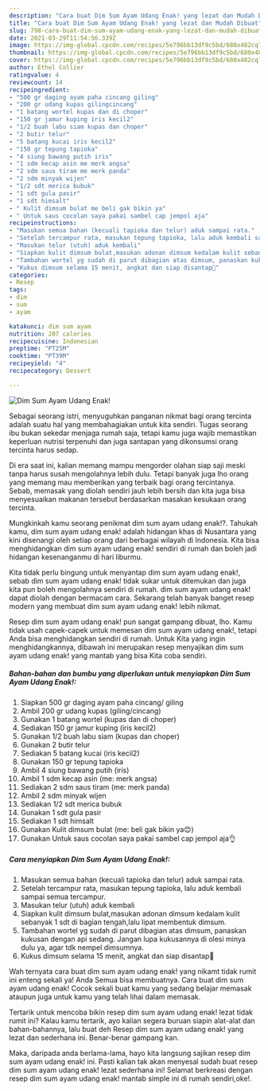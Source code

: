```yaml
---
description: "Cara buat Dim Sum Ayam Udang Enak! yang lezat dan Mudah Dibuat"
title: "Cara buat Dim Sum Ayam Udang Enak! yang lezat dan Mudah Dibuat"
slug: 798-cara-buat-dim-sum-ayam-udang-enak-yang-lezat-dan-mudah-dibuat
date: 2021-03-29T11:54:56.339Z
image: https://img-global.cpcdn.com/recipes/5e796bb13df9c5bd/680x482cq70/dim-sum-ayam-udang-enak-foto-resep-utama.jpg
thumbnail: https://img-global.cpcdn.com/recipes/5e796bb13df9c5bd/680x482cq70/dim-sum-ayam-udang-enak-foto-resep-utama.jpg
cover: https://img-global.cpcdn.com/recipes/5e796bb13df9c5bd/680x482cq70/dim-sum-ayam-udang-enak-foto-resep-utama.jpg
author: Ethel Collier
ratingvalue: 4
reviewcount: 14
recipeingredient:
- "500 gr daging ayam paha cincang giling"
- "200 gr udang kupas gilingcincang"
- "1 batang wortel kupas dan di choper"
- "150 gr jamur kuping iris kecil2"
- "1/2 buah labu siam kupas dan choper"
- "2 butir telur"
- "5 batang kucai iris kecil2"
- "150 gr tepung tapioka"
- "4 siung bawang putih iris"
- "1 sdm kecap asin me merk angsa"
- "2 sdm saus tiram me merk panda"
- "2 sdm minyak wijen"
- "1/2 sdt merica bubuk"
- "1 sdt gula pasir"
- "1 sdt himsalt"
- " Kulit dimsum bulat me beli gak bikin ya"
- " Untuk saus cocolan saya pakai sambel cap jempol aja"
recipeinstructions:
- "Masukan semua bahan (kecuali tapioka dan telur) aduk sampai rata."
- "Setelah tercampur rata, masukan tepung tapioka, lalu aduk kembali sampai semua tercampur."
- "Masukan telur (utuh) aduk kembali"
- "Siapkan kulit dimsum bulat,masukan adonan dimsum kedalam kulit sebanyak 1 sdt di bagian tengah,lalu lipat membentuk dimsum."
- "Tambahan wortel yg sudah di parut dibagian atas dimsum, panaskan kukusan dengan api sedang. Jangan lupa kukusannya di olesi minya dulu ya, agar tdk nempel dimsumnya."
- "Kukus dimsum selama 15 menit, angkat dan siap disantap🥰"
categories:
- Resep
tags:
- dim
- sum
- ayam

katakunci: dim sum ayam 
nutrition: 207 calories
recipecuisine: Indonesian
preptime: "PT25M"
cooktime: "PT39M"
recipeyield: "4"
recipecategory: Dessert

---
```



![Dim Sum Ayam Udang Enak!](https://img-global.cpcdn.com/recipes/5e796bb13df9c5bd/680x482cq70/dim-sum-ayam-udang-enak-foto-resep-utama.jpg)

Sebagai seorang istri, menyuguhkan panganan nikmat bagi orang tercinta adalah suatu hal yang membahagiakan untuk kita sendiri. Tugas seorang ibu bukan sekedar menjaga rumah saja, tetapi kamu juga wajib memastikan keperluan nutrisi terpenuhi dan juga santapan yang dikonsumsi orang tercinta harus sedap.

Di era  saat ini, kalian memang mampu mengorder olahan siap saji meski tanpa harus susah mengolahnya lebih dulu. Tetapi banyak juga lho orang yang memang mau memberikan yang terbaik bagi orang tercintanya. Sebab, memasak yang diolah sendiri jauh lebih bersih dan kita juga bisa menyesuaikan makanan tersebut berdasarkan masakan kesukaan orang tercinta. 



Mungkinkah kamu seorang penikmat dim sum ayam udang enak!?. Tahukah kamu, dim sum ayam udang enak! adalah hidangan khas di Nusantara yang kini disenangi oleh setiap orang dari berbagai wilayah di Indonesia. Kita bisa menghidangkan dim sum ayam udang enak! sendiri di rumah dan boleh jadi hidangan kesenanganmu di hari liburmu.

Kita tidak perlu bingung untuk menyantap dim sum ayam udang enak!, sebab dim sum ayam udang enak! tidak sukar untuk ditemukan dan juga kita pun boleh mengolahnya sendiri di rumah. dim sum ayam udang enak! dapat diolah dengan bermacam cara. Sekarang telah banyak banget resep modern yang membuat dim sum ayam udang enak! lebih nikmat.

Resep dim sum ayam udang enak! pun sangat gampang dibuat, lho. Kamu tidak usah capek-capek untuk memesan dim sum ayam udang enak!, tetapi Anda bisa menghidangkan sendiri di rumah. Untuk Kita yang ingin menghidangkannya, dibawah ini merupakan resep menyajikan dim sum ayam udang enak! yang mantab yang bisa Kita coba sendiri.

<!--inarticleads1-->

##### Bahan-bahan dan bumbu yang diperlukan untuk menyiapkan Dim Sum Ayam Udang Enak!:

1. Siapkan 500 gr daging ayam paha cincang/ giling
1. Ambil 200 gr udang kupas (giling/cincang)
1. Gunakan 1 batang wortel (kupas dan di choper)
1. Sediakan 150 gr jamur kuping (iris kecil2)
1. Gunakan 1/2 buah labu siam (kupas dan choper)
1. Gunakan 2 butir telur
1. Sediakan 5 batang kucai (iris kecil2)
1. Gunakan 150 gr tepung tapioka
1. Ambil 4 siung bawang putih (iris)
1. Ambil 1 sdm kecap asin (me: merk angsa)
1. Sediakan 2 sdm saus tiram (me: merk panda)
1. Ambil 2 sdm minyak wijen
1. Sediakan 1/2 sdt merica bubuk
1. Gunakan 1 sdt gula pasir
1. Sediakan 1 sdt himsalt
1. Gunakan  Kulit dimsum bulat (me: beli gak bikin ya😊)
1. Gunakan  Untuk saus cocolan saya pakai sambel cap jempol aja👌




<!--inarticleads2-->

##### Cara menyiapkan Dim Sum Ayam Udang Enak!:

1. Masukan semua bahan (kecuali tapioka dan telur) aduk sampai rata.
1. Setelah tercampur rata, masukan tepung tapioka, lalu aduk kembali sampai semua tercampur.
1. Masukan telur (utuh) aduk kembali
1. Siapkan kulit dimsum bulat,masukan adonan dimsum kedalam kulit sebanyak 1 sdt di bagian tengah,lalu lipat membentuk dimsum.
1. Tambahan wortel yg sudah di parut dibagian atas dimsum, panaskan kukusan dengan api sedang. Jangan lupa kukusannya di olesi minya dulu ya, agar tdk nempel dimsumnya.
1. Kukus dimsum selama 15 menit, angkat dan siap disantap🥰




Wah ternyata cara buat dim sum ayam udang enak! yang nikamt tidak rumit ini enteng sekali ya! Anda Semua bisa membuatnya. Cara buat dim sum ayam udang enak! Cocok sekali buat kamu yang sedang belajar memasak ataupun juga untuk kamu yang telah lihai dalam memasak.

Tertarik untuk mencoba bikin resep dim sum ayam udang enak! lezat tidak rumit ini? Kalau kamu tertarik, ayo kalian segera buruan siapin alat-alat dan bahan-bahannya, lalu buat deh Resep dim sum ayam udang enak! yang lezat dan sederhana ini. Benar-benar gampang kan. 

Maka, daripada anda berlama-lama, hayo kita langsung sajikan resep dim sum ayam udang enak! ini. Pasti kalian tak akan menyesal sudah buat resep dim sum ayam udang enak! lezat sederhana ini! Selamat berkreasi dengan resep dim sum ayam udang enak! mantab simple ini di rumah sendiri,oke!.

